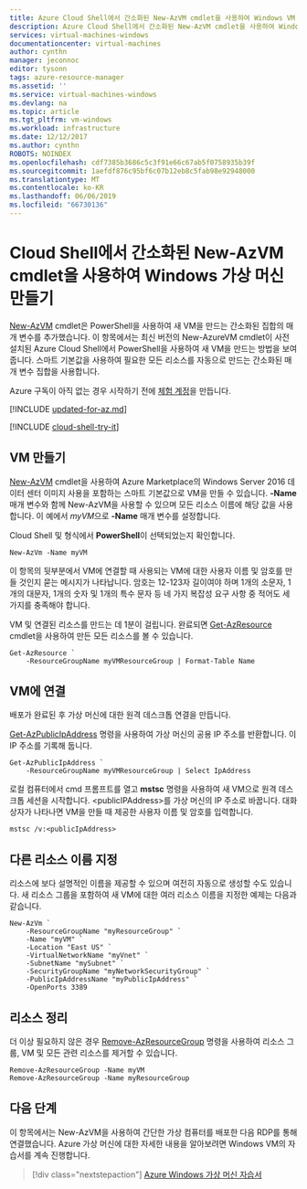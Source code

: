 ```yaml
---
title: Azure Cloud Shell에서 간소화된 New-AzVM cmdlet을 사용하여 Windows VM 만들기 | Microsoft Docs
description: Azure Cloud Shell에서 간소화된 New-AzVM cmdlet을 사용하여 Windows 가상 머신을 만드는 방법을 빠르게 이해합니다.
services: virtual-machines-windows
documentationcenter: virtual-machines
author: cynthn
manager: jeconnoc
editor: tysonn
tags: azure-resource-manager
ms.assetid: ''
ms.service: virtual-machines-windows
ms.devlang: na
ms.topic: article
ms.tgt_pltfrm: vm-windows
ms.workload: infrastructure
ms.date: 12/12/2017
ms.author: cynthn
ROBOTS: NOINDEX
ms.openlocfilehash: cdf7385b3686c5c3f91e66c67ab5f0758935b39f
ms.sourcegitcommit: 1aefdf876c95bf6c07b12eb8c5fab98e92948000
ms.translationtype: MT
ms.contentlocale: ko-KR
ms.lasthandoff: 06/06/2019
ms.locfileid: "66730136"
---
```

# <a name="create-a-windows-virtual-machine-with-the-simplified-new-azvm-cmdlet-in-cloud-shell"></a>Cloud Shell에서 간소화된 New-AzVM cmdlet을 사용하여 Windows 가상 머신 만들기 

[New-AzVM](https://docs.microsoft.com/powershell/module/az.compute/new-azvm) cmdlet은 PowerShell을 사용하여 새 VM을 만드는 간소화된 집합의 매개 변수를 추가했습니다. 이 항목에서는 최신 버전의 New-AzureVM cmdlet이 사전 설치된 Azure Cloud Shell에서 PowerShell을 사용하여 새 VM을 만드는 방법을 보여줍니다. 스마트 기본값을 사용하여 필요한 모든 리소스를 자동으로 만드는 간소화된 매개 변수 집합을 사용합니다. 

Azure 구독이 아직 없는 경우 시작하기 전에 [체험 계정](https://azure.microsoft.com/free/?WT.mc_id=A261C142F)을 만듭니다.

[!INCLUDE [updated-for-az.md](../../../includes/updated-for-az.md)]

[!INCLUDE [cloud-shell-try-it](../../../includes/cloud-shell-try-it.md)]


## <a name="create-the-vm"></a>VM 만들기

[New-AzVM](https://docs.microsoft.com/powershell/module/az.compute/new-azvm) cmdlet을 사용하여 Azure Marketplace의 Windows Server 2016 데이터 센터 이미지 사용을 포함하는 스마트 기본값으로 VM을 만들 수 있습니다. **-Name** 매개 변수와 함께 New-AzVM을 사용할 수 있으며 모든 리소스 이름에 해당 값을 사용합니다. 이 예에서 *myVM*으로 **-Name** 매개 변수를 설정합니다. 

Cloud Shell 및 형식에서 **PowerShell**이 선택되었는지 확인합니다.

```azurepowershell-interactive
New-AzVm -Name myVM
```

이 항목의 뒷부분에서 VM에 연결할 때 사용되는 VM에 대한 사용자 이름 및 암호를 만들 것인지 묻는 메시지가 나타납니다. 암호는 12-123자 길이여야 하며 1개의 소문자, 1개의 대문자, 1개의 숫자 및 1개의 특수 문자 등 네 가지 복잡성 요구 사항 중 적어도 세 가지를 충족해야 합니다.

VM 및 연결된 리소스를 만드는 데 1분이 걸립니다. 완료되면 [Get-AzResource](https://docs.microsoft.com/powershell/module/az.resources/get-azresource) cmdlet을 사용하여 만든 모든 리소스를 볼 수 있습니다.

```azurepowershell-interactive
Get-AzResource `
    -ResourceGroupName myVMResourceGroup | Format-Table Name
```

## <a name="connect-to-the-vm"></a>VM에 연결

배포가 완료된 후 가상 머신에 대한 원격 데스크톱 연결을 만듭니다.

[Get-AzPublicIpAddress](https://docs.microsoft.com/powershell/module/az.network/get-azpublicipaddress) 명령을 사용하여 가상 머신의 공용 IP 주소를 반환합니다. 이 IP 주소를 기록해 둡니다.

```azurepowershell-interactive
Get-AzPublicIpAddress `
    -ResourceGroupName myVMResourceGroup | Select IpAddress
```

로컬 컴퓨터에서 cmd 프롬프트를 열고 **mstsc** 명령을 사용하여 새 VM으로 원격 데스크톱 세션을 시작합니다. &lt;publicIPAddress&gt;를 가상 머신의 IP 주소로 바꿉니다. 대화 상자가 나타나면 VM을 만들 때 제공한 사용자 이름 및 암호를 입력합니다.

```
mstsc /v:<publicIpAddress>
```
## <a name="specify-different-resource-names"></a>다른 리소스 이름 지정

리소스에 보다 설명적인 이름을 제공할 수 있으며 여전히 자동으로 생성할 수도 있습니다. 새 리소스 그룹을 포함하여 새 VM에 대한 여러 리소스 이름을 지정한 예제는 다음과 같습니다.

```azurepowershell-interactive
New-AzVm `
    -ResourceGroupName "myResourceGroup" `
    -Name "myVM" `
    -Location "East US" `
    -VirtualNetworkName "myVnet" `
    -SubnetName "mySubnet" `
    -SecurityGroupName "myNetworkSecurityGroup" `
    -PublicIpAddressName "myPublicIpAddress" `
    -OpenPorts 3389
```

## <a name="clean-up-resources"></a>리소스 정리

더 이상 필요하지 않은 경우 [Remove-AzResourceGroup](https://docs.microsoft.com/powershell/module/az.resources/remove-azresourcegroup) 명령을 사용하여 리소스 그룹, VM 및 모든 관련 리소스를 제거할 수 있습니다.

```azurepowershell-interactive
Remove-AzResourceGroup -Name myVM
Remove-AzResourceGroup -Name myResourceGroup
```

## <a name="next-steps"></a>다음 단계

이 항목에서는 New-AzVM을 사용하여 간단한 가상 컴퓨터를 배포한 다음 RDP를 통해 연결했습니다. Azure 가상 머신에 대한 자세한 내용을 알아보려면 Windows VM의 자습서를 계속 진행합니다.

> [!div class="nextstepaction"]
> [Azure Windows 가상 머신 자습서](./tutorial-manage-vm.md)
